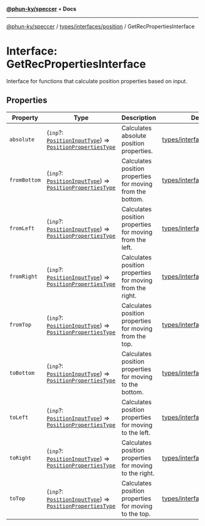 [**@phun-ky/speccer**](../../../../README.md) • **Docs**

***

[@phun-ky/speccer](../../../../README.md) / [types/interfaces/position](../README.md) / GetRecPropertiesInterface

# Interface: GetRecPropertiesInterface

Interface for functions that calculate position properties based on input.

## Properties

| Property | Type | Description | Defined in |
| ------ | ------ | ------ | ------ |
| `absolute` | (`inp`?: [`PositionInputType`](../../../position/type-aliases/PositionInputType.md)) => [`PositionPropertiesType`](../../../position/type-aliases/PositionPropertiesType.md) | Calculates absolute position properties. | [types/interfaces/position.ts:16](https://github.com/phun-ky/speccer/blob/main/src/types/interfaces/position.ts#L16) |
| `fromBottom` | (`inp`?: [`PositionInputType`](../../../position/type-aliases/PositionInputType.md)) => [`PositionPropertiesType`](../../../position/type-aliases/PositionPropertiesType.md) | Calculates position properties for moving from the bottom. | [types/interfaces/position.ts:48](https://github.com/phun-ky/speccer/blob/main/src/types/interfaces/position.ts#L48) |
| `fromLeft` | (`inp`?: [`PositionInputType`](../../../position/type-aliases/PositionInputType.md)) => [`PositionPropertiesType`](../../../position/type-aliases/PositionPropertiesType.md) | Calculates position properties for moving from the left. | [types/interfaces/position.ts:64](https://github.com/phun-ky/speccer/blob/main/src/types/interfaces/position.ts#L64) |
| `fromRight` | (`inp`?: [`PositionInputType`](../../../position/type-aliases/PositionInputType.md)) => [`PositionPropertiesType`](../../../position/type-aliases/PositionPropertiesType.md) | Calculates position properties for moving from the right. | [types/interfaces/position.ts:80](https://github.com/phun-ky/speccer/blob/main/src/types/interfaces/position.ts#L80) |
| `fromTop` | (`inp`?: [`PositionInputType`](../../../position/type-aliases/PositionInputType.md)) => [`PositionPropertiesType`](../../../position/type-aliases/PositionPropertiesType.md) | Calculates position properties for moving from the top. | [types/interfaces/position.ts:32](https://github.com/phun-ky/speccer/blob/main/src/types/interfaces/position.ts#L32) |
| `toBottom` | (`inp`?: [`PositionInputType`](../../../position/type-aliases/PositionInputType.md)) => [`PositionPropertiesType`](../../../position/type-aliases/PositionPropertiesType.md) | Calculates position properties for moving to the bottom. | [types/interfaces/position.ts:40](https://github.com/phun-ky/speccer/blob/main/src/types/interfaces/position.ts#L40) |
| `toLeft` | (`inp`?: [`PositionInputType`](../../../position/type-aliases/PositionInputType.md)) => [`PositionPropertiesType`](../../../position/type-aliases/PositionPropertiesType.md) | Calculates position properties for moving to the left. | [types/interfaces/position.ts:56](https://github.com/phun-ky/speccer/blob/main/src/types/interfaces/position.ts#L56) |
| `toRight` | (`inp`?: [`PositionInputType`](../../../position/type-aliases/PositionInputType.md)) => [`PositionPropertiesType`](../../../position/type-aliases/PositionPropertiesType.md) | Calculates position properties for moving to the right. | [types/interfaces/position.ts:72](https://github.com/phun-ky/speccer/blob/main/src/types/interfaces/position.ts#L72) |
| `toTop` | (`inp`?: [`PositionInputType`](../../../position/type-aliases/PositionInputType.md)) => [`PositionPropertiesType`](../../../position/type-aliases/PositionPropertiesType.md) | Calculates position properties for moving to the top. | [types/interfaces/position.ts:24](https://github.com/phun-ky/speccer/blob/main/src/types/interfaces/position.ts#L24) |
